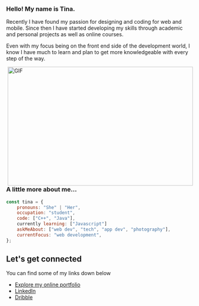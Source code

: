 ### Hello! My name is Tina.

Recently I have found my passion for designing and coding for web and mobile. Since then I have started developing my skills through academic and personal projects as well as online courses.

Even with my focus being on the front end side of the development world, I know I have much to learn and plan to get more knowledgeable with every step of the way.

  <img align="right" alt="GIF" src="C:\Users\tinah\Downloads\undraw_Creativity_re_8grt.png" width="500" height="320" />

<br />

### A little more about me...

```javascript
const tina = {
    pronouns: "She" | "Her",
    occupation: "student",
    code: ["C++", "Java"],
    currently learning: ["Javascript"]
    askMeAbout: ["web dev", "tech", "app dev", "photography"],
    currentFocus: "web development",
};
```


## Let's get connected

You can find some of my links down below
* [Explore my online portfolio](https://t-mc-huynh.github.io/tmch-website/)
* [LinkedIn](https://www.linkedin.com/in/tina-huynh-59b433168/)
* [Dribble](https://dribbble.com/tina_mc_h)
